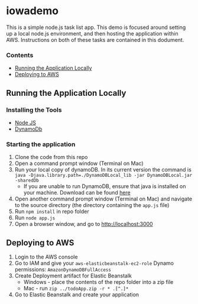 # iowademo

This is a simple node.js task list app. This demo is focused around setting up a local node.js environment, and then hosting the application within AWS. Instructions on both of these tasks are contained in this dodument.

### Contents
* [Running the Application Locally](#running-the-application-locally)
* [Deploying to AWS](#deploying-to-aws)

## Running the Application Locally

### Installing the Tools

* [Node JS](https://nodejs.org/en/download/)
* [DynamoDb](http://docs.aws.amazon.com/amazondynamodb/latest/developerguide/DynamoDBLocal.html)

### Starting the application

1. Clone the code from this repo
2. Open a command prompt window (Terminal on Mac) 
3. Run your local copy of dynamoDB. In its current version the command is `java -Djava.library.path=./DynamoDBLocal_lib -jar DynamoDBLocal.jar -sharedDb`
    * If you are unable to run DynamoDB, ensure that java is installed on your machine. Download can be found [here](https://java.com/en/)
4. Open another command prompt window (Terminal on Mac) and navigate to the source directory (the directory containing the `app.js` file)
5. Run `npm install` in repo folder 
5. Run `node app.js`
6. Open a browser window, and go to [http://localhost:3000](http://localhost:3000)

## Deploying to AWS

1. Login to the AWS console
2. Go to IAM  and give your `aws-elasticbeanstalk-ec2-role` Dynamo permissions: `AmazonDynamoDBFullAccess`
3. Create Deployment artifact for Elastic Beanstalk
    * Windows - place the contents of the repo folder into a zip file
    * Mac - run `zip ../todoApp.zip -r * .[^.]* `
4. Go to Elastic Beanstalk and create your application 
